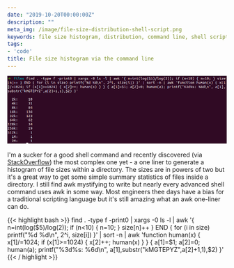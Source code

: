 ```yaml
---
date: "2019-10-20T00:00:00Z"
description: ""
meta_img: /image/file-size-distribution-shell-script.png
keywords: file size histogram, distribution, command line, shell scripting
tags:
- 'code'
title: File size histogram via the command line
---
```



<img src="/image/file-size-distribution-shell-script.png" alt="File size histogram using the command line" data-width="951" data-height="294" data-layout="responsive" />

I'm a sucker for a good shell command and recently discovered (via [StackOverflow](https://superuser.com/questions/565443/generate-distribution-of-file-sizes-from-the-command-prompt)) the most complex one yet - a one liner to generate a histogram of file sizes within a directory. The sizes are in powers of two but it's a great way to get some simple summary statistics of files inside a directory. I still find awk mystifying to write but nearly every advanced shell command uses awk in some way. Most engineers thee days have a bias for a traditional scripting language but it's still amazing what an awk one-liner can do.

{{< highlight bash >}}
find . -type f -print0 | xargs -0 ls -l | awk '{ n=int(log($5)/log(2)); if (n<10) { n=10; } size[n]++ } END { for (i in size) printf("%d %d\n", 2^i, size[i]) }' | sort -n | awk 'function human(x) { x[1]/=1024; if (x[1]>=1024) { x[2]++; human(x) } } { a[1]=$1; a[2]=0; human(a); printf("%3d%s: %6d\n", a[1],substr("kMGTEPYZ",a[2]+1,1),$2) }'
{{< / highlight >}}
